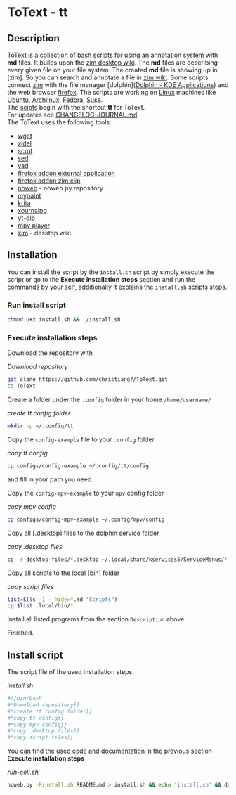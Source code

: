 # ToText - tt

## Description
ToText is a collection of bash scripts for using an annotation system with **md** files. It builds upon the [zim desktop wiki](https://github.com/zim-desktop-wiki/zim-desktop-wiki). The **md** files are describing every given file on your file system. The created **md** file is showing up in [zim]. So you can search and annotate a file in [zim wiki](). Some scripts connect [zim]() with the file manager [dolphin]([Dolphin - KDE Applications](https://apps.kde.org/dolphin/)) and the web browser [firefox](https://www.mozilla.org/en-US/firefox/new/). The scripts are working on [Linux]() machines like [Ubuntu](), [Archlinux](), [Fedora](), [Suse]().  
The [scipts](Scripts.md) begin with the shortcut **tt** for ToText.  
For updates see [CHANGELOG-JOURNAL.md](CHANGELOG-JOURNAL.md).  
The ToText uses the following tools:

- [wget]()
- [xidel]()
- [scrot]()
- [sed]()
- [yad]()
- [firefox addon external application]()
- [firefox addon zim clip]()
- [noweb]() - noweb.py repository
- [mypaint]()
- [krita]()
- [xournalpp]()
- [yt-dlp]()
- [mpv player]()
- [zim]() - desktop wiki

## Installation

You can install the script by the `install.sh` script by simply execute the script or go to the **Execute installation steps** section and run the commands by your self, additionally it explains the `install.sh` scripts steps.


### Run install script

```bash
chmod u+x install.sh && ./install.sh
```

### Execute installation steps

Download the repository with 

*Download repository*
```bash
git clone https://github.com/christiang7/ToText.git
cd ToText
```

Create a folder under the `.config` folder in your home `/home/username/`

*create tt config folder*
```bash
mkdir -p ~/.config/tt
```

Copy the `config-example` file to your `.config` folder

*copy tt config*
```bash
cp configs/config-example ~/.config/tt/config
```

and fill in your path you need. 

Copy the `config-mpv-example` to your `mpv` config folder

*copy mpv config*
```bash
cp configs/config-mpv-example ~/.config/mpv/config
```

Copy all [.desktop] files to the dolphin service folder

*copy .desktop files*
```bash
cp -r desktop-files/*.desktop ~/.local/share/kservices5/ServiceMenus/*.desktop
```

Copy all scripts to the local [bin] folder

*copy script files*
```bash
list=$(ls -1 --hide=*.md "Scripts")
cp $list .local/bin/*
```

Install all listed programs from the section `Description` above.

Finished.

## Install script

The script file of the used installation steps. 

*install.sh*
```bash
#!/bin/bash
#*Download repository}}
#*create tt config folder}}
#*copy tt config}}
#*copy mpv config}}
#*copy .desktop files}}
#*copy script files}}
```

You can find the used code and documentation in the previous section **Execute installation steps** 

*run-cell.sh*
```bash
noweb.py -Rinstall.sh README.md > install.sh && echo 'install.sh' && date 
```
